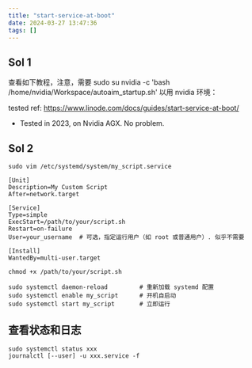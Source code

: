 ```yaml
---
title: "start-service-at-boot"
date: 2024-03-27 13:47:36
tags: []
---
```

## Sol 1

查看如下教程，注意，需要 sudo su nvidia -c 'bash /home/nvidia/Workspace/autoaim_startup.sh' 以用 nvidia 环境：

tested ref: https://www.linode.com/docs/guides/start-service-at-boot/

- Tested in 2023, on Nvidia AGX. No problem.

## Sol 2

```
sudo vim /etc/systemd/system/my_script.service
```

```
[Unit]
Description=My Custom Script
After=network.target

[Service]
Type=simple
ExecStart=/path/to/your/script.sh
Restart=on-failure
User=your_username  # 可选，指定运行用户（如 root 或普通用户）. 似乎不需要

[Install]
WantedBy=multi-user.target
```

```
chmod +x /path/to/your/script.sh
```

```
sudo systemctl daemon-reload         # 重新加载 systemd 配置
sudo systemctl enable my_script      # 开机自启动
sudo systemctl start my_script       # 立即运行
```

## 查看状态和日志

```
sudo systemctl status xxx
journalctl [--user] -u xxx.service -f
```

